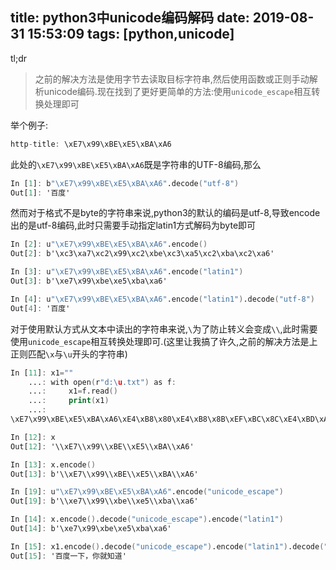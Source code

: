 title: python3中unicode编码解码
date: 2019-08-31 15:53:09
tags: [python,unicode]
---
tl;dr
> 之前的解决方法是使用字节去读取目标字符串,然后使用函数或正则手动解析unicode编码.现在找到了更好更简单的方法:使用`unicode_escape`相互转换处理即可

举个例子:
```awk
http-title: \xE7\x99\xBE\xE5\xBA\xA6
```
此处的`\xE7\x99\xBE\xE5\xBA\xA6`既是字符串的UTF-8编码,那么
```awk
In [1]: b"\xE7\x99\xBE\xE5\xBA\xA6".decode("utf-8")
Out[1]: '百度'
```
然而对于格式不是byte的字符串来说,python3的默认的编码是utf-8,导致encode出的是utf-8编码,此时只需要手动指定latin1方式解码为byte即可
```awk
In [2]: u"\xE7\x99\xBE\xE5\xBA\xA6".encode()
Out[2]: b'\xc3\xa7\xc2\x99\xc2\xbe\xc3\xa5\xc2\xba\xc2\xa6'

In [3]: u"\xE7\x99\xBE\xE5\xBA\xA6".encode("latin1")
Out[3]: b'\xe7\x99\xbe\xe5\xba\xa6'

In [4]: u"\xE7\x99\xBE\xE5\xBA\xA6".encode("latin1").decode("utf-8")
Out[4]: '百度'
```

<!--more-->

对于使用默认方式从文本中读出的字符串来说,`\`为了防止转义会变成`\\`,此时需要使用`unicode_escape`相互转换处理即可.(这里让我搞了许久,之前的解决方法是上正则匹配`\x`与`\u`开头的字符串)
```awk
In [11]: x1=""
    ...: with open(r"d:\u.txt") as f:
    ...:     x1=f.read()
    ...:     print(x1)
    ...:
\xE7\x99\xBE\xE5\xBA\xA6\xE4\xB8\x80\xE4\xB8\x8B\xEF\xBC\x8C\xE4\xBD\xA0\xE5\xB0\xB1\xE7\x9F\xA5\xE9\x81\x93

In [12]: x
Out[12]: '\\xE7\\x99\\xBE\\xE5\\xBA\\xA6'

In [13]: x.encode()
Out[13]: b'\\xE7\\x99\\xBE\\xE5\\xBA\\xA6'

In [19]: u"\xE7\x99\xBE\xE5\xBA\xA6".encode("unicode_escape")
Out[19]: b'\\xe7\\x99\\xbe\\xe5\\xba\\xa6'

In [14]: x.encode().decode("unicode_escape").encode("latin1")
Out[14]: b'\xe7\x99\xbe\xe5\xba\xa6'

In [15]: x1.encode().decode("unicode_escape").encode("latin1").decode("utf-8")
Out[15]: '百度一下，你就知道'

```